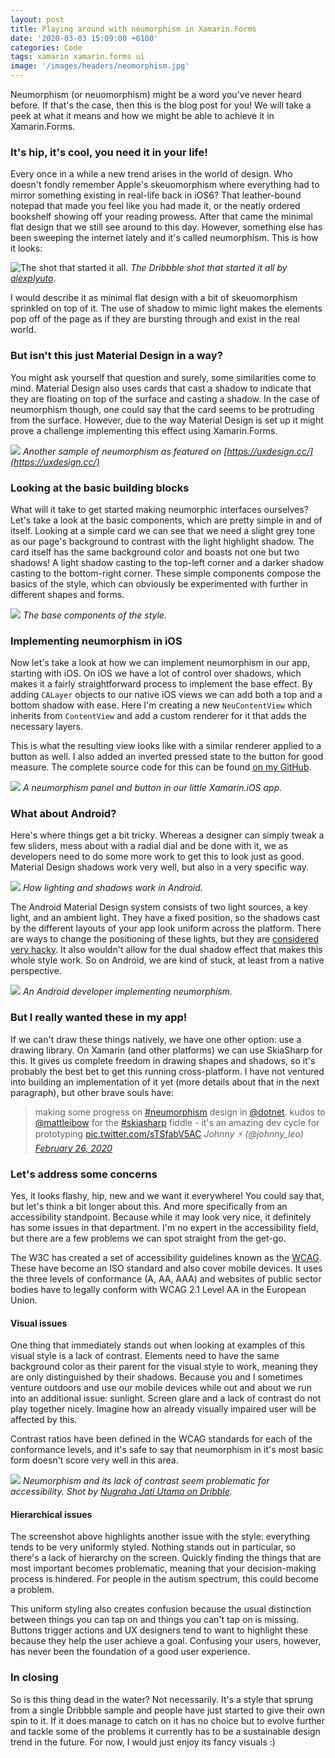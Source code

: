 ```yaml
---
layout: post
title: Playing around with neumorphism in Xamarin.Forms
date: '2020-03-03 15:09:00 +0100'
categories: Code
tags: xamarin xamarin.forms ui
image: '/images/headers/neomorphism.jpg'
---
```

Neumorphism (or neuomorphism) might be a word you've never heard before. If that's the case, then this is the blog post for you! We will take a peek at what it means and how we might be able to achieve it in Xamarin.Forms.  

### It's hip, it's cool, you need it in your life!

Every once in a while a new trend arises in the world of design. Who doesn't fondly remember Apple's skeuomorphism where everything had to mirror something existing in real-life back in iOS6? That leather-bound notepad that made you feel like you had made it, or the neatly ordered bookshelf showing off your reading prowess. After that came the minimal flat design that we still see around to this day. However, something else has been sweeping the internet lately and it's called neumorphism. This is how it looks:

![The shot that started it all.](/images/posts/1_gza8htfpZ-5eDabA7_kTJw.png)
*The Dribbble shot that started it all by [alexplyuto](https://dribbble.com/shots/7994421-Skeuomorph-Mobile-Banking).*

I would describe it as minimal flat design with a bit of skeuomorphism sprinkled on top of it. The use of shadow to mimic light makes the elements pop off of the page as if they are bursting through and exist in the real world.

### But isn't this just Material Design in a way?

You might ask yourself that question and surely, some similarities come to mind. Material Design also uses cards that cast a shadow to indicate that they are floating on top of the surface and casting a shadow. In the case of neumorphism though, one could say that the card seems to be protruding from the surface. However, due to the way Material Design is set up it might prove a challenge implementing this effect using Xamarin.Forms.

![](/images/posts/1_57iKUIZ1AuMc8YKdj3wpTQ.jpeg)
*Another sample of neumorphism as featured on [https://uxdesign.cc/](https://uxdesign.cc/)*

### Looking at the basic building blocks

What will it take to get started making neumorphic interfaces ourselves? Let's take a look at the basic components, which are pretty simple in and of itself. Looking at a simple card we can see that we need a slight grey tone as our page's background to contrast with the light highlight shadow. The card itself has the same background color and boasts not one but two shadows! A light shadow casting to the top-left corner and a darker shadow casting to the bottom-right corner. These simple components compose the basics of the style, which can obviously be experimented with further in different shapes and forms.

![](/images/posts/image-50.png?style=halfsize)
*The base components of the style.*

### Implementing neumorphism in iOS

Now let's take a look at how we can implement neumorphism in our app, starting with iOS. On iOS we have a lot of control over shadows, which makes it a fairly straightforward process to implement the base effect. By adding `CALayer` objects to our native iOS views we can add both a top and a bottom shadow with ease. Here I'm creating a new `NeuContentView` which inherits from `ContentView` and add a custom renderer for it that adds the necessary layers. 

<script src="https://gist.github.com/sthewissen/cd339a2e5c86c0173f8634174fb8da68.js"></script>

This is what the resulting view looks like with a similar renderer applied to a button as well. I also added an inverted pressed state to the button for good measure. The complete source code for this can be found [on my GitHub](https://github.com/sthewissen/Xamarin.Neumorphism).

![](/images/posts/image-51.png?style=halfsize)
*A neumorphism panel and button in our little Xamarin.iOS app.*

### What about Android?

Here's where things get a bit tricky. Whereas a designer can simply tweak a few sliders, mess about with a radial dial and be done with it, we as developers need to do some more work to get this to look just as good. Material Design shadows work very well, but also in a very specific way.

![](/images/posts/1_wAQ8TjKbVKBAsQhQqdzK4A.png?style=halfsize)
*How lighting and shadows work in Android.*

The Android Material Design system consists of two light sources, a key light, and an ambient light. They have a fixed position, so the shadows cast by the different layouts of your app look uniform across the platform. There are ways to change the positioning of these lights, but they are [considered very hacky](https://tips.seebrock3r.me/playing-with-elevation-in-android-part-2-2b415795ceb6). It also wouldn't allow for the dual shadow effect that makes this whole style work. So on Android, we are kind of stuck, at least from a native perspective.

![](https://media.giphy.com/media/3oKIPsU8OC7JhkvY8U/giphy.gif)
*An Android developer implementing neumorphism.*

### But I really wanted these in my app!

If we can't draw these things natively, we have one other option: use a drawing library. On Xamarin (and other platforms) we can use SkiaSharp for this. It gives us complete freedom in drawing shapes and shadows, so it's probably the best bet to get this running cross-platform. I have not ventured into building an implementation of it yet (more details about that in the next paragraph), but other brave souls have:

> making some progress on [#neumorphism](https://twitter.com/hashtag/neumorphism?src=hash&ref_src=twsrc%5Etfw) design in [@dotnet](https://twitter.com/dotnet?ref_src=twsrc%5Etfw). kudos to [@mattleibow](https://twitter.com/mattleibow?ref_src=twsrc%5Etfw) for the [#skiasharp](https://twitter.com/hashtag/skiasharp?src=hash&ref_src=twsrc%5Etfw) fiddle - it's an amazing dev cycle for prototyping [pic.twitter.com/sTSfabV5AC](https://t.co/sTSfabV5AC)
<cite>Johnny ⚡️ (@johnny\_leo) [February 26, 2020](https://twitter.com/johnny_leo/status/1232683643321159680?ref_src=twsrc%5Etfw)</cite>

### Let's address some concerns

Yes, it looks flashy, hip, new and we want it everywhere! You could say that, but let's think a bit longer about this. And more specifically from an accessibility standpoint. Because while it may look very nice, it definitely has some issues in that department. I'm no expert in the accessibility field, but there are a few problems we can spot straight from the get-go.

The W3C has created a set of accessibility guidelines known as the [WCAG](https://en.wikipedia.org/wiki/Web_Content_Accessibility_Guidelines). These have become an ISO standard and also cover mobile devices. It uses the three levels of conformance (A, AA, AAA) and websites of public sector bodies have to legally conform with WCAG 2.1 Level AA in the European Union.

#### Visual issues

One thing that immediately stands out when looking at examples of this visual style is a lack of contrast. Elements need to have the same background color as their parent for the visual style to work, meaning they are only distinguished by their shadows. Because you and I sometimes venture outdoors and use our mobile devices while out and about we run into an additional issue: sunlight. Screen glare and a lack of contrast do not play together nicely. Imagine how an already visually impaired user will be affected by this.

Contrast ratios have been defined in the WCAG standards for each of the conformance levels, and it's safe to say that neumorphism in it's most basic form doesn't score very well in this area.

![](/images/posts/f21a1a84c84b4817cb2781a549589627.png)
*Neumorphism and its lack of contrast seem problematic for accessibility. Shot by [Nugraha Jati Utama on Dribble](https://dribbble.com/shots/10058536-Skeumorphic-Smarthome-app).*

#### Hierarchical issues

The screenshot above highlights another issue with the style: everything tends to be very uniformly styled. Nothing stands out in particular, so there's a lack of hierarchy on the screen. Quickly finding the things that are most important becomes problematic, meaning that your decision-making process is hindered. For people in the autism spectrum, this could become a problem.

This uniform styling also creates confusion because the usual distinction between things you can tap on and things you can't tap on is missing. Buttons trigger actions and UX designers tend to want to highlight these because they help the user achieve a goal. Confusing your users, however, has never been the foundation of a good user experience.

### In closing

So is this thing dead in the water? Not necessarily. It's a style that sprung from a single Dribbble sample and people have just started to give their own spin to it. If it does manage to catch on it has no choice but to evolve further and tackle some of the problems it currently has to be a sustainable design trend in the future. For now, I would just enjoy its fancy visuals :)
